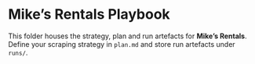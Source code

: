 # Mike’s Rentals Playbook

This folder houses the strategy, plan and run artefacts for **Mike’s Rentals**. Define your scraping strategy in `plan.md` and store run artefacts under `runs/`.